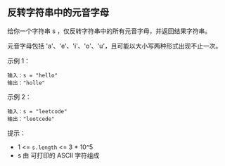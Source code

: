 ## 反转字符串中的元音字母

给你一个字符串 s ，仅反转字符串中的所有元音字母，并返回结果字符串。

元音字母包括 'a'、'e'、'i'、'o'、'u'，且可能以大小写两种形式出现不止一次。


示例 1：

```
输入：s = "hello"
输出："holle"
```

示例 2：

```
输入：s = "leetcode"
输出："leotcede"
```

提示：

* 1 <= `s.length` <= 3 * 10^5
* s 由 可打印的 ASCII 字符组成